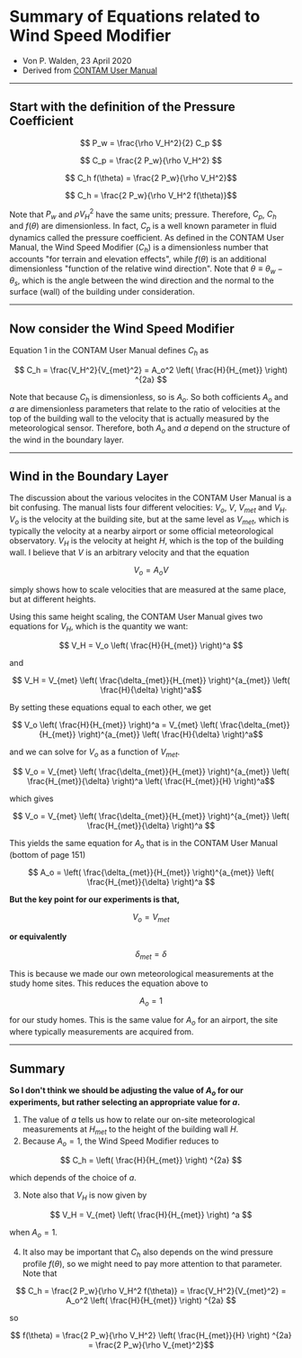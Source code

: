 # Summary of Equations related to Wind Speed Modifier
- Von P. Walden, 23 April 2020
- Derived from [CONTAM User Manual](https://nvlpubs.nist.gov/nistpubs/TechnicalNotes/NIST.TN.1887.pdf)

---

## Start with the definition of the Pressure Coefficient

$$ P_w = \frac{\rho V_H^2}{2} C_p $$

$$ C_p = \frac{2 P_w}{\rho V_H^2} $$

$$ C_h f(\theta) = \frac{2 P_w}{\rho V_H^2}$$

$$ C_h = \frac{2 P_w}{\rho V_H^2 f(\theta)}$$

Note that $P_w$ and $\rho V_H^2$ have the same units; pressure. Therefore, $C_p$, $C_h$ and $f(\theta)$ are dimensionless. In fact, $C_p$ is a well known parameter in fluid dynamics called the pressure coefficient. As defined in the CONTAM User Manual, the Wind Speed Modifier $(C_h)$ is a dimensionless number that accounts "for terrain and elevation effects", while $f(\theta)$ is an additional dimensionless "function of the relative wind direction". Note that $\theta \equiv \theta_w - \theta_s$, which is the angle between the wind direction and the normal to the surface (wall) of the building under consideration.

---
## Now consider the Wind Speed Modifier

Equation 1 in the CONTAM User Manual defines $C_h$ as

$$ C_h =  \frac{V_H^2}{V_{met}^2} = A_o^2 \left( \frac{H}{H_{met}} \right) ^{2a} $$

Note that because $C_h$ is dimensionless, so is $A_o$. So both cofficients $A_o$ and $a$ are dimensionless parameters that relate to the ratio of velocities at the top of the building wall to the velocity that is actually measured by the meteorological sensor. Therefore, both $A_o$ and $a$ depend on the structure of the wind in the boundary layer.

---
## Wind in the Boundary Layer

The discussion about the various velocites in the CONTAM User Manual is a bit confusing. The manual lists four different velocities: $V_o$, $V$, $V_{met}$ and $V_H$. $V_o$ is the velocity at the building site, but at the same level as $V_{met}$, which is typically the velocity at a nearby airport or some official meteorological observatory. $V_H$ is the velocity at height $H$, which is the top of the building wall. I believe that $V$ is an arbitrary velocity and that the equation

$$ V_o = A_o V$$

simply shows how to scale velocities that are measured at the same place, but at different heights.

Using this same height scaling, the CONTAM User Manual gives two equations for $V_H$, which is the quantity we want:

$$ V_H = V_o \left( \frac{H}{H_{met}} \right)^a $$

and

$$ V_H = V_{met} \left( \frac{\delta_{met}}{H_{met}} \right)^{a_{met}}  \left( \frac{H}{\delta} \right)^a$$

By setting these equations equal to each other, we get

$$ V_o \left( \frac{H}{H_{met}} \right)^a = V_{met} \left( \frac{\delta_{met}}{H_{met}} \right)^{a_{met}}  \left( \frac{H}{\delta} \right)^a$$

and we can solve for $V_o$ as a function of $V_{met}$.

$$ V_o = V_{met} \left( \frac{\delta_{met}}{H_{met}} \right)^{a_{met}}  \left( \frac{H_{met}}{\delta} \right)^a \left( \frac{H_{met}}{H} \right)^a$$

which gives

$$ V_o = V_{met} \left( \frac{\delta_{met}}{H_{met}} \right)^{a_{met}}  \left( \frac{H_{met}}{\delta} \right)^a $$

This yields the same equation for $A_o$ that is in the CONTAM User Manual (bottom of page 151)

$$ A_o = \left( \frac{\delta_{met}}{H_{met}} \right)^{a_{met}}  \left( \frac{H_{met}}{\delta} \right)^a $$

**But the key point for our experiments is that,**

$$ V_o = V_{met} $$

**or equivalently**

$$ \delta_{met} = \delta $$

This is because we made our own meteorological measurements at the study home sites. This reduces the equation above to 

$$ A_o = 1 $$

for our study homes. This is the same value for $A_o$ for an airport, the site where typically measurements are acquired from.

---
## Summary
**So I don't think we should be adjusting the value of $A_o$ for our experiments, but rather selecting an appropriate value for $a$.**

1. The value of $a$ tells us how to relate our on-site meteorological measurements at $H_{met}$ to the height of the building wall $H$.
2. Because $A_o = 1$, the Wind Speed Modifier reduces to 

$$ C_h = \left( \frac{H}{H_{met}} \right) ^{2a} $$

which depends of the choice of $a$.

3. Note also that $V_H$ is now given by

$$ V_H = V_{met} \left( \frac{H}{H_{met}} \right) ^a $$

when $A_o = 1$.

4. It also may be important that $C_h$ also depends on the wind pressure profile $f(\theta)$, so we might need to pay more attention to that parameter. Note that

$$ C_h = \frac{2 P_w}{\rho V_H^2 f(\theta)} =  \frac{V_H^2}{V_{met}^2} = A_o^2 \left( \frac{H}{H_{met}} \right) ^{2a} $$

so

$$ f(\theta) = \frac{2 P_w}{\rho V_H^2} \left( \frac{H_{met}}{H} \right) ^{2a} = \frac{2 P_w}{\rho V_{met}^2}$$
